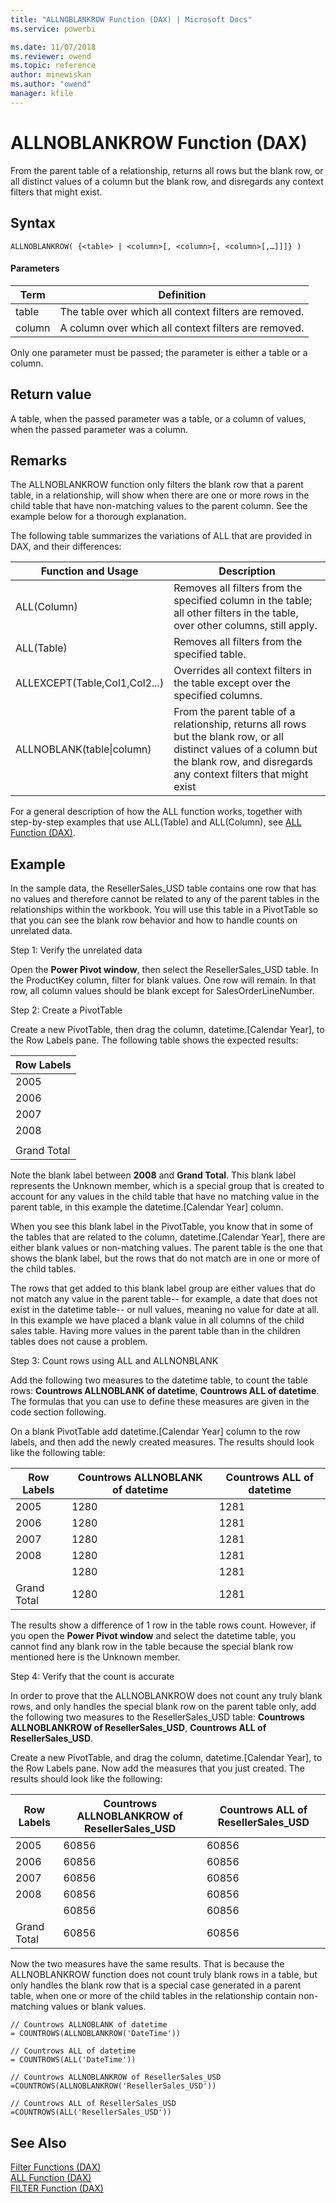 ```yaml
---
title: "ALLNOBLANKROW Function (DAX) | Microsoft Docs"
ms.service: powerbi 

ms.date: 11/07/2018
ms.reviewer: owend
ms.topic: reference
author: minewiskan
ms.author: "owend"
manager: kfile
---
```

# ALLNOBLANKROW Function (DAX)
From the parent table of a relationship, returns all rows but the blank row, or all distinct values of a column but the blank row, and disregards any context filters that might exist.  
  
## Syntax  
  
```dax
ALLNOBLANKROW( {<table> | <column>[, <column>[, <column>[,…]]]} ) 
```
  
#### Parameters  
  
|Term|Definition|  
|--------|--------------|  
|table|The table over which all context filters are removed.|  
|column|A column over which all context filters are removed.|  
  
Only one parameter must be passed; the parameter is either a table or a column.  
  
## Return value  
A table, when the passed parameter was a table, or a column of values, when the passed parameter was a column.  
  
## Remarks  
The ALLNOBLANKROW function only filters the blank row that a parent table, in a relationship, will show when there are one or more rows in the child table that have non-matching values to the parent column. See the example below for a thorough explanation.  
  
The following table summarizes the variations of ALL that are provided in DAX, and their differences:  
  
|Function and Usage|Description|  
|----------------------|---------------|  
|ALL(Column)|Removes all filters from the specified column in the table; all other filters in the table, over other columns, still apply.|  
|ALL(Table)|Removes all filters from the specified table.|  
|ALLEXCEPT(Table,Col1,Col2...)|Overrides all context filters in the table except over the specified columns.|  
|ALLNOBLANK(table&#124;column)|From the parent table of a relationship, returns all rows but the blank row, or all distinct values of a column but the blank row, and disregards any context filters that might exist|  
  
For a general description of how the ALL function works, together with step-by-step examples that use ALL(Table) and ALL(Column), see [ALL Function &#40;DAX&#41;](all-function-dax.md).  
  
## Example  
In the sample data, the ResellerSales_USD table contains one row that has no values and therefore cannot be related to any of the parent tables in the relationships within the workbook. You will use this table in a PivotTable so that you can see the blank row behavior and how to handle counts on unrelated data.  
  
Step 1: Verify the unrelated data 
  
Open the **Power Pivot window**, then select the ResellerSales_USD table. In the ProductKey column, filter for blank values. One row will remain. In that row, all column values should be blank except for SalesOrderLineNumber.  
  
Step 2: Create a PivotTable  
  
Create a new PivotTable, then drag the column, datetime.[Calendar Year], to the Row Labels pane. The following table shows the expected results:  
  
|Row Labels|  
|--------------|  
|2005|  
|2006|  
|2007|  
|2008|  
||  
|Grand Total|  
  
Note the blank label between **2008** and **Grand Total**. This blank label represents the Unknown member, which is a special group that is created to account for any values in the child table that have no matching value in the parent table, in this example the datetime.[Calendar Year] column.  
  
When you see this blank label in the PivotTable, you know that in some of the tables that are related to the column, datetime.[Calendar Year], there are either blank values or non-matching values. The parent table is the one that shows the blank label, but the rows that do not match are in one or more of the child tables.  
  
The rows that get added to this blank label group are either values that do not match any value in the parent table-- for example, a date that does not exist in the datetime table-- or null values, meaning no value for date at all. In this example we have placed a blank value in all columns of the child sales table. Having more values in the parent table than in the children tables does not cause a problem.  
  
Step 3: Count rows using ALL and ALLNONBLANK 
  
Add the following two measures to the datetime table, to count the table rows: **Countrows ALLNOBLANK of datetime**, **Countrows ALL of datetime**. The formulas that you can use to define these measures are given in the code section following.  
  
On a blank PivotTable add datetime.[Calendar Year] column to the row labels, and then add the newly created measures.  The results should look like the following table:  
  
|Row Labels|Countrows ALLNOBLANK of datetime|Countrows ALL of datetime|  
|--------------|------------------------------------|-----------------------------|  
|2005|1280|1281|  
|2006|1280|1281|  
|2007|1280|1281|  
|2008|1280|1281|  
||1280|1281|  
|Grand Total|1280|1281|  
  
The results show a difference of 1 row in the table rows count. However, if you open the **Power Pivot window** and select the datetime table, you cannot find any blank row in the table because the special blank row mentioned here is the Unknown member.  
  
Step 4: Verify that the count is accurate 
  
In order to prove that the ALLNOBLANKROW does not count any truly blank rows, and only handles the special blank row on the parent table only, add the following two measures to the ResellerSales_USD table: **Countrows ALLNOBLANKROW of ResellerSales_USD**, **Countrows ALL of ResellerSales_USD**.  
  
Create a new PivotTable, and drag the column, datetime.[Calendar Year], to the Row Labels pane. Now add the measures that you just created. The results should look like the following:  
  
|Row Labels|Countrows ALLNOBLANKROW of ResellerSales_USD|Countrows ALL of ResellerSales_USD|  
|--------------|-------------------------------------------------|---------------------------------------|  
|2005|60856|60856|  
|2006|60856|60856|  
|2007|60856|60856|  
|2008|60856|60856|  
||60856|60856|  
|Grand Total|60856|60856|  
  
Now the two measures have the same results. That is because the ALLNOBLANKROW function does not count truly blank rows in a table, but only handles the blank row that is a special case generated in a parent table, when one or more of the child tables in the relationship contain non-matching values or blank values.  
  
```dax
// Countrows ALLNOBLANK of datetime  
= COUNTROWS(ALLNOBLANKROW('DateTime'))  
  
// Countrows ALL of datetime  
= COUNTROWS(ALL('DateTime'))  
  
// Countrows ALLNOBLANKROW of ResellerSales_USD  
=COUNTROWS(ALLNOBLANKROW('ResellerSales_USD'))  
  
// Countrows ALL of ResellerSales_USD  
=COUNTROWS(ALL('ResellerSales_USD'))  
```
  
## See Also  
[Filter Functions &#40;DAX&#41;](filter-functions-dax.md)  
[ALL Function &#40;DAX&#41;](all-function-dax.md)  
[FILTER Function &#40;DAX&#41;](filter-function-dax.md)  
  
